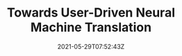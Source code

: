 ---
title: "Towards User-Driven Neural Machine Translation"
authors:
- Huan Lin
- Liang Yao
- Baosong Yang
- Dayiheng Liu
- Haibo Zhang
- Weihua Luo
- Degen Huang
- Jinsong Su
author_notes:
- 
- 
- 
- 
- 
- 
- 
- "通讯作者"
date: "2021-05-29T07:52:43Z"
publishDate: "2025-05-29T07:52:43Z"
publication_types: [文本机器翻译]
publication: "**In Proc. of ACL 2021.** (CCF-A类)"
---